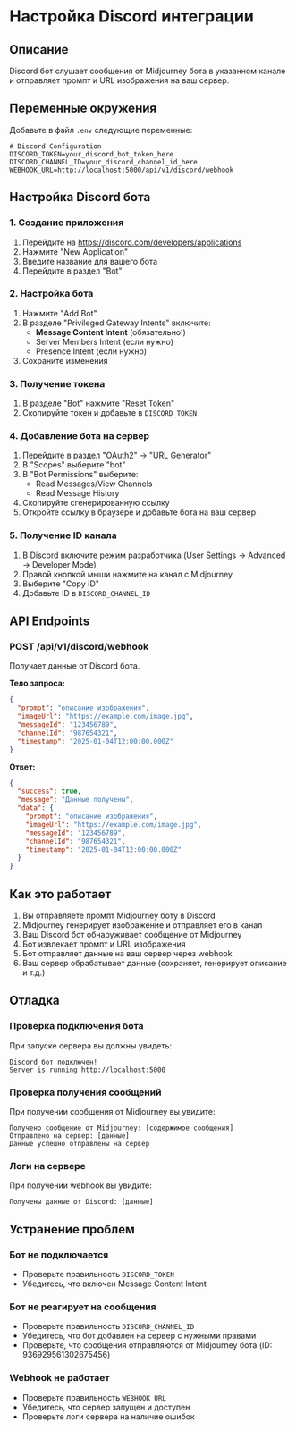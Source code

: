 # Настройка Discord интеграции

## Описание

Discord бот слушает сообщения от Midjourney бота в указанном канале и отправляет промпт и URL изображения на ваш сервер.

## Переменные окружения

Добавьте в файл `.env` следующие переменные:

```env
# Discord Configuration
DISCORD_TOKEN=your_discord_bot_token_here
DISCORD_CHANNEL_ID=your_discord_channel_id_here
WEBHOOK_URL=http://localhost:5000/api/v1/discord/webhook
```

## Настройка Discord бота

### 1. Создание приложения
1. Перейдите на https://discord.com/developers/applications
2. Нажмите "New Application"
3. Введите название для вашего бота
4. Перейдите в раздел "Bot"

### 2. Настройка бота
1. Нажмите "Add Bot"
2. В разделе "Privileged Gateway Intents" включите:
   - **Message Content Intent** (обязательно!)
   - Server Members Intent (если нужно)
   - Presence Intent (если нужно)
3. Сохраните изменения

### 3. Получение токена
1. В разделе "Bot" нажмите "Reset Token"
2. Скопируйте токен и добавьте в `DISCORD_TOKEN`

### 4. Добавление бота на сервер
1. Перейдите в раздел "OAuth2" -> "URL Generator"
2. В "Scopes" выберите "bot"
3. В "Bot Permissions" выберите:
   - Read Messages/View Channels
   - Read Message History
4. Скопируйте сгенерированную ссылку
5. Откройте ссылку в браузере и добавьте бота на ваш сервер

### 5. Получение ID канала
1. В Discord включите режим разработчика (User Settings -> Advanced -> Developer Mode)
2. Правой кнопкой мыши нажмите на канал с Midjourney
3. Выберите "Copy ID"
4. Добавьте ID в `DISCORD_CHANNEL_ID`

## API Endpoints

### POST /api/v1/discord/webhook
Получает данные от Discord бота.

**Тело запроса:**
```json
{
  "prompt": "описание изображения",
  "imageUrl": "https://example.com/image.jpg",
  "messageId": "123456789",
  "channelId": "987654321",
  "timestamp": "2025-01-04T12:00:00.000Z"
}
```

**Ответ:**
```json
{
  "success": true,
  "message": "Данные получены",
  "data": {
    "prompt": "описание изображения",
    "imageUrl": "https://example.com/image.jpg",
    "messageId": "123456789",
    "channelId": "987654321",
    "timestamp": "2025-01-04T12:00:00.000Z"
  }
}
```

## Как это работает

1. Вы отправляете промпт Midjourney боту в Discord
2. Midjourney генерирует изображение и отправляет его в канал
3. Ваш Discord бот обнаруживает сообщение от Midjourney
4. Бот извлекает промпт и URL изображения
5. Бот отправляет данные на ваш сервер через webhook
6. Ваш сервер обрабатывает данные (сохраняет, генерирует описание и т.д.)

## Отладка

### Проверка подключения бота
При запуске сервера вы должны увидеть:
```
Discord бот подключен!
Server is running http://localhost:5000
```

### Проверка получения сообщений
При получении сообщения от Midjourney вы увидите:
```
Получено сообщение от Midjourney: [содержимое сообщения]
Отправлено на сервер: [данные]
Данные успешно отправлены на сервер
```

### Логи на сервере
При получении webhook вы увидите:
```
Получены данные от Discord: [данные]
```

## Устранение проблем

### Бот не подключается
- Проверьте правильность `DISCORD_TOKEN`
- Убедитесь, что включен Message Content Intent

### Бот не реагирует на сообщения
- Проверьте правильность `DISCORD_CHANNEL_ID`
- Убедитесь, что бот добавлен на сервер с нужными правами
- Проверьте, что сообщения отправляются от Midjourney бота (ID: 936929561302675456)

### Webhook не работает
- Проверьте правильность `WEBHOOK_URL`
- Убедитесь, что сервер запущен и доступен
- Проверьте логи сервера на наличие ошибок
